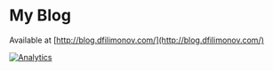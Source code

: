 # My Blog

Available at [http://blog.dfilimonov.com/](http://blog.dfilimonov.com/)

[![Analytics](https://ga-beacon.appspot.com/UA-32704322-2/petethepig.github.io/index)](https://github.com/igrigorik/ga-beacon)
